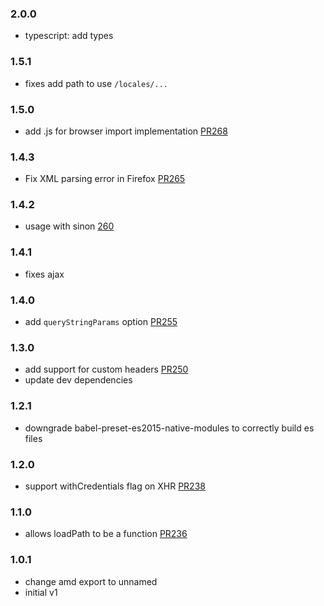 ### 2.0.0

- typescript: add types

### 1.5.1

- fixes add path to use `/locales/...`

### 1.5.0

- add .js for browser import implementation [PR268](https://github.com/i18next/i18next-xhr-backend/pull/268)

### 1.4.3

- Fix XML parsing error in Firefox [PR265](https://github.com/i18next/i18next-xhr-backend/pull/265)

### 1.4.2

- usage with sinon [260](https://github.com/i18next/i18next-xhr-backend/pull/260)

### 1.4.1

- fixes ajax

### 1.4.0

- add `queryStringParams` option [PR255](https://github.com/i18next/i18next-xhr-backend/pull/255)

### 1.3.0

- add support for custom headers [PR250](https://github.com/i18next/i18next-xhr-backend/pull/250)
- update dev dependencies

### 1.2.1

- downgrade babel-preset-es2015-native-modules to correctly build es files

### 1.2.0

- support withCredentials flag on XHR [PR238](https://github.com/i18next/i18next-xhr-backend/pull/238)

### 1.1.0

- allows loadPath to be a function [PR236](https://github.com/i18next/i18next-xhr-backend/pull/236)

### 1.0.1

- change amd export to unnamed
- initial v1
